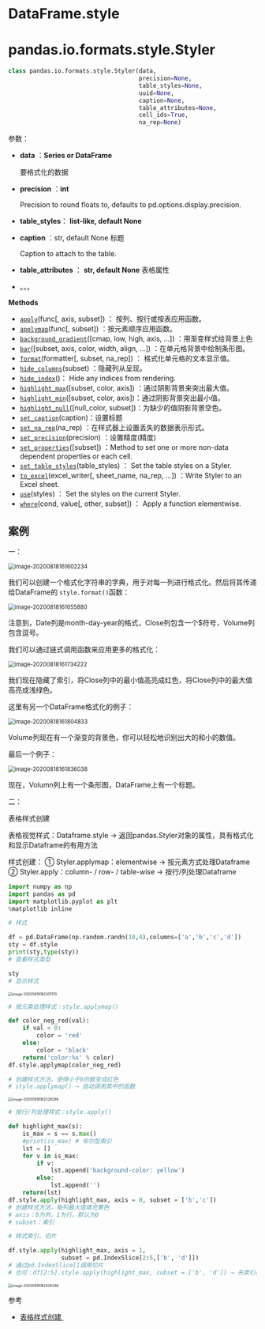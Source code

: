 # DataFrame.style

# pandas.io.formats.style.Styler

```python
class pandas.io.formats.style.Styler(data, 
                                     precision=None, 
                                     table_styles=None, 
                                     uuid=None, 
                                     caption=None, 
                                     table_attributes=None, 
                                     cell_ids=True, 
                                     na_rep=None)
```

参数：

- **data** ：**Series or DataFrame** 

  要格式化的数据

- **precision** ：**int**

  Precision to round floats to, defaults to pd.options.display.precision.

- **table_styles**： **list-like, default None** 

- **caption** ：str, default None  标题

  Caption to attach to the table.

- **table_attributes** ： **str, default None** 表格属性

- 。。。



**Methods**

- [`apply`](https://pandas.pydata.org/docs/reference/api/pandas.io.formats.style.Styler.apply.html#pandas.io.formats.style.Styler.apply)(func[, axis, subset]) ： 按列、按行或按表应用函数。
- [`applymap`](https://pandas.pydata.org/docs/reference/api/pandas.io.formats.style.Styler.applymap.html#pandas.io.formats.style.Styler.applymap)(func[, subset]) ：按元素顺序应用函数。
- [`background_gradient`](https://pandas.pydata.org/docs/reference/api/pandas.io.formats.style.Styler.background_gradient.html#pandas.io.formats.style.Styler.background_gradient)([cmap, low, high, axis, …]) ：用渐变样式给背景上色
- [`bar`](https://pandas.pydata.org/docs/reference/api/pandas.io.formats.style.Styler.bar.html#pandas.io.formats.style.Styler.bar)([subset, axis, color, width, align, …]) ：在单元格背景中绘制条形图。
- [`format`](https://pandas.pydata.org/docs/reference/api/pandas.io.formats.style.Styler.format.html#pandas.io.formats.style.Styler.format)(formatter[, subset, na_rep]) ： 格式化单元格的文本显示值。
- [`hide_columns`](https://pandas.pydata.org/docs/reference/api/pandas.io.formats.style.Styler.hide_columns.html#pandas.io.formats.style.Styler.hide_columns)(subset) ：隐藏列从呈现。
- [`hide_index`](https://pandas.pydata.org/docs/reference/api/pandas.io.formats.style.Styler.hide_index.html#pandas.io.formats.style.Styler.hide_index)()： Hide any indices from rendering.
- [`highlight_max`](https://pandas.pydata.org/docs/reference/api/pandas.io.formats.style.Styler.highlight_max.html#pandas.io.formats.style.Styler.highlight_max)([subset, color, axis]) ：通过阴影背景来突出最大值。
- [`highlight_min`](https://pandas.pydata.org/docs/reference/api/pandas.io.formats.style.Styler.highlight_min.html#pandas.io.formats.style.Styler.highlight_min)([subset, color, axis])：通过阴影背景突出最小值。
- [`highlight_null`](https://pandas.pydata.org/docs/reference/api/pandas.io.formats.style.Styler.highlight_null.html#pandas.io.formats.style.Styler.highlight_null)([null_color, subset])：为缺少的值阴影背景空色。
- [`set_caption`](https://pandas.pydata.org/docs/reference/api/pandas.io.formats.style.Styler.set_caption.html#pandas.io.formats.style.Styler.set_caption)(caption)：设置标题
- [`set_na_rep`](https://pandas.pydata.org/docs/reference/api/pandas.io.formats.style.Styler.set_na_rep.html#pandas.io.formats.style.Styler.set_na_rep)(na_rep) ：在样式器上设置丢失的数据表示形式。
- [`set_precision`](https://pandas.pydata.org/docs/reference/api/pandas.io.formats.style.Styler.set_precision.html#pandas.io.formats.style.Styler.set_precision)(precision) ：设置精度(精度)
- [`set_properties`](https://pandas.pydata.org/docs/reference/api/pandas.io.formats.style.Styler.set_properties.html#pandas.io.formats.style.Styler.set_properties)([subset]) ：Method to set one or more non-data dependent properties or each cell.
- [`set_table_styles`](https://pandas.pydata.org/docs/reference/api/pandas.io.formats.style.Styler.set_table_styles.html#pandas.io.formats.style.Styler.set_table_styles)(table_styles) ： Set the table styles on a Styler.
- [`to_excel`](https://pandas.pydata.org/docs/reference/api/pandas.io.formats.style.Styler.to_excel.html#pandas.io.formats.style.Styler.to_excel)(excel_writer[, sheet_name, na_rep, …]) ：Write Styler to an Excel sheet.
- [`use`](https://pandas.pydata.org/docs/reference/api/pandas.io.formats.style.Styler.use.html#pandas.io.formats.style.Styler.use)(styles) ： Set the styles on the current Styler.
- [`where`](https://pandas.pydata.org/docs/reference/api/pandas.io.formats.style.Styler.where.html#pandas.io.formats.style.Styler.where)(cond, value[, other, subset]) ：  Apply a function elementwise.



## 案例

一：

<img src="https://raw.githubusercontent.com/HG1227/image/master/img_tuchuang/20200818162608.png" alt="image-20200818161602234" style="zoom:80%;" />

我们可以创建一个格式化字符串的字典，用于对每一列进行格式化。然后将其传递给DataFrame的 `style.format()`函数：

<img src="https://raw.githubusercontent.com/HG1227/image/master/img_tuchuang/20200818162616.png" alt="image-20200818161655880" style="zoom:80%;" />

注意到，Date列是month-day-year的格式，Close列包含一个$符号，Volume列包含逗号。

我们可以通过链式调用函数来应用更多的格式化：

<img src="https://raw.githubusercontent.com/HG1227/image/master/img_tuchuang/20200818162624.png" alt="image-20200818161734222" style="zoom:80%;" />

我们现在隐藏了索引，将Close列中的最小值高亮成红色，将Close列中的最大值高亮成浅绿色。

这里有另一个DataFrame格式化的例子：

<img src="https://raw.githubusercontent.com/HG1227/image/master/img_tuchuang/20200818162631.png" alt="image-20200818161804833" style="zoom:80%;" />

Volume列现在有一个渐变的背景色，你可以轻松地识别出大的和小的数值。

最后一个例子：

<img src="https://raw.githubusercontent.com/HG1227/image/master/img_tuchuang/20200818162639.png" alt="image-20200818161836038" style="zoom:80%;" />

现在，Volumn列上有一个条形图，DataFrame上有一个标题。

二：


表格样式创建

表格视觉样式：Dataframe.style → 返回pandas.Styler对象的属性，具有格式化和显示Dataframe的有用方法

样式创建：
① Styler.applymap：elementwise → 按元素方式处理Dataframe
② Styler.apply：column- / row- / table-wise → 按行/列处理Dataframe

```python
import numpy as np
import pandas as pd
import matplotlib.pyplot as plt
%matplotlib inline

# 样式

df = pd.DataFrame(np.random.randn(10,4),columns=['a','b','c','d'])
sty = df.style
print(sty,type(sty))
# 查看样式类型

sty
# 显示样式
```

<img src="https://raw.githubusercontent.com/HG1227/image/master/img_tuchuang/20200818162647.png" alt="image-20200818162301170" style="zoom:50%;" />

```python
# 按元素处理样式：style.applymap()

def color_neg_red(val):
    if val < 0:
        color = 'red'
    else:
        color = 'black'
    return('color:%s' % color)
df.style.applymap(color_neg_red)

# 创建样式方法，使得小于0的数变成红色
# style.applymap() → 自动调用其中的函数
```

<img src="https://raw.githubusercontent.com/HG1227/image/master/img_tuchuang/20200818162654.png" alt="image-20200818162328298" style="zoom:50%;" />

```python
# 按行/列处理样式：style.apply()

def highlight_max(s):
    is_max = s == s.max()
    #print(is_max) # 布尔型索引
    lst = []
    for v in is_max:
        if v:
            lst.append('background-color: yellow')
        else:
            lst.append('')
    return(lst)
df.style.apply(highlight_max, axis = 0, subset = ['b','c'])
# 创建样式方法，每列最大值填充黄色
# axis：0为列，1为行，默认为0
# subset：索引
```

```python
# 样式索引、切片

df.style.apply(highlight_max, axis = 1, 
               subset = pd.IndexSlice[2:5,['b', 'd']])
# 通过pd.IndexSlice[]调用切片
# 也可：df[2:5].style.apply(highlight_max, subset = ['b', 'd']) → 先索引行再做样式
```

<img src="https://raw.githubusercontent.com/HG1227/image/master/img_tuchuang/20200818162703.png" alt="image-20200818162428246" style="zoom:50%;" />





参考

- <a href="https://www.cnblogs.com/ls-2018/p/10720111.html" target="">表格样式创建 </a>